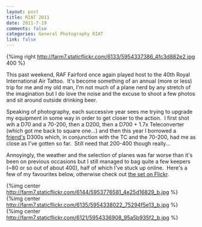 ```yaml
--- 
layout: post
title: RIAT 2011
date: 2011-7-19
comments: false
categories: General Photography RIAT
link: false
---
```


{%img right http://farm7.staticflickr.com/6133/5954337386_4fc3d882e2.jpg 400 %}

This past weekend, RAF Fairford once again played host to the 40th Royal
International Air Tattoo.  It's become something of an annual (more or less)
trip for me and my old man, I'm not much of a plane nerd by any stretch of the
imagination but I do love the noise and the excuse to shoot a few photos and
sit around outside drinking beer.

<!-- more -->

Speaking of photography, each successive year sees me trying to upgrade my
equipment in some way in order to get closer to the action.  I first shot wih a
D70 and a 70-200, then a D200, then a D700 + 1.7x Teleconverter (which got me
back to square one...) and then this year I borrowed a
[friend's](http://www.mark90.co.uk) D300s which, in conjunction with the TC and
the 70-200, had me as close as I've gotten so far.  Still need that 200-400
though really...

Annoyingly, the weather and the selection of planes was far worse than it's
been on previous occasions but I still managed to bag quite a few keepers (~80
or so out of about 400), half of which I've stuck up online.  Here's a few of
my favourites below, otherwise check out [the set on Flickr](http://www.flickr.com/photos/yankcrime/sets/72157627231429952/show/).

{%img center http://farm7.staticflickr.com/6144/5953776581_4e25d16829_b.jpg %}
{%img center http://farm7.staticflickr.com/6135/5954338022_75294f5e13_b.jpg %}
{%img center http://farm7.staticflickr.com/6121/5954336908_95a5b935f2_b.jpg %}
